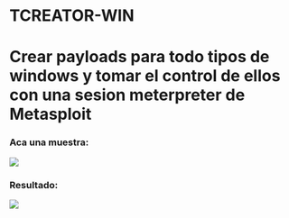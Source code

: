 # TCREATOR-WIN
<h1>Crear payloads para todo tipos de windows y tomar el control de ellos con una sesion meterpreter de Metasploit</h1>
<h3>Aca una muestra:</h3>
<img src="https://github.com/error404-notfound/TCREATOR-WIN/blob/master/Captura%20de%20pantalla%20de%202019-08-01%2012-01-22.png">
<h3>Resultado:</h3>
<img src="https://github.com/error404-notfound/TCREATOR-WIN/blob/master/msf.png">
